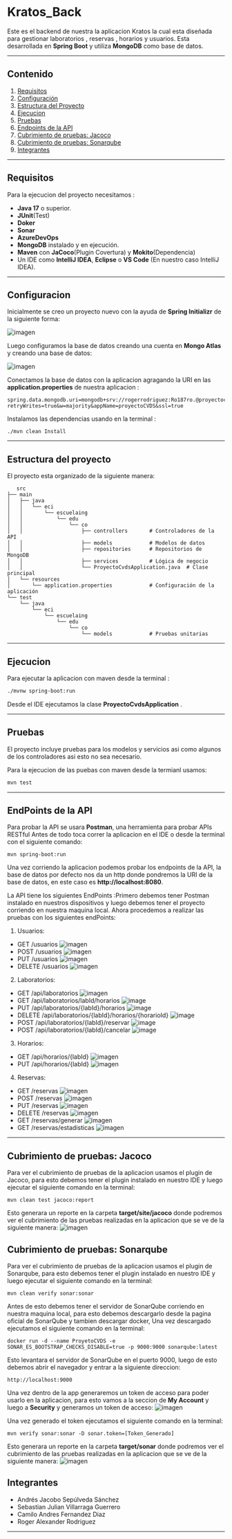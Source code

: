 # Kratos_Back
Este es el backend de nuestra la aplicacion Kratos la cual esta diseñada para gestionar laboratorios , reservas , horarios y usuarios.
Esta desarrollada en **Spring Boot** y utiliza **MongoDB** como base de datos.

---

## **Contenido**
1. [Requisitos](#requisitos)
2. [Configuración](#configuración)
4. [Estructura del Proyecto](#estructura-del-proyecto)
5. [Ejecucion](#ejecucion)
6. [Pruebas](#pruebas)
7. [Endpoints de la API](#endpoints-de-la-api)
8. [Cubrimiento de pruebas: Jacoco](#cubrimiento-de-pruebas-jacoco)
9. [Cubrimiento de pruebas: Sonarqube](#cubrimiento-de-pruebas-sonarqube)
10. [Integrantes](#integrantes)
---
## **Requisitos**

Para la ejecucion del proyecto necesitamos :

- **Java 17** o superior.
- **JUnit**(Test)
- **Doker** 
- **Sonar**
- **AzureDevOps**
- **MongoDB** instalado y en ejecución.
- **Maven** con **JaCoco**(Plugin Covertura) y **Mokito**(Dependencia)
- Un IDE como **IntelliJ IDEA**, **Eclipse** o **VS Code** (En nuestro caso IntelliJ IDEA).
---
## **Configuracion**

Inicialmente se creo un proyecto nuevo con la ayuda de **Spring Initializr** de la siguiente forma:

![imagen](https://github.com/CamiloFdez/Kratos_Back/blob/00457606c63bdb7529390a6f99fc6033661faaad/assets/SpringInitializr.png )

Luego configuramos la base de datos creando una cuenta en **Mongo Atlas** y creando una base de datos:

![imagen](https://github.com/CamiloFdez/Kratos_Back/blob/00457606c63bdb7529390a6f99fc6033661faaad/assets/MongoAtlas.png)

Conectamos la base de datos con la aplicacion agragando la URI en las **application.properties** de nuestra aplicacion :

```Spring
spring.data.mongodb.uri=mongodb+srv://rogerrodriguez:Ro187ro.@proyectocvds.g9f0x.mongodb.net/sample_mflix?retryWrites=true&w=majority&appName=proyectoCVDS&ssl=true
```
Instalamos las dependencias usando en la terminal  :

```text
./mvn clean Install
```

---

## **Estructura del proyecto**

El proyecto esta organizado de la siguiente manera:

```text
   src
├── main
│   ├── java
│   │   └── eci
│   │       └── escuelaing
│   │           └── edu
│   │               └── co
│   │                   ├── controllers       # Controladores de la API
│   │                   ├── models            # Modelos de datos
│   │                   ├── repositories      # Repositorios de MongoDB
│   │                   ├── services          # Lógica de negocio
│   │                   └── ProyectoCvdsApplication.java  # Clase principal
│   └── resources
│       └── application.properties            # Configuración de la aplicación
└── test
    └── java
        └── eci
            └── escuelaing
                └── edu
                    └── co
                        └── models            # Pruebas unitarias
```
---
## **Ejecucion**

Para ejecutar la aplicacion con maven desde la terminal :
```txt
./mvnw spring-boot:run

```
Desde el IDE ejecutamos la clase **ProyectoCvdsApplication** .

---

## **Pruebas**
El proyecto incluye pruebas para los modelos y servicios asi como algunos de los controladores asi esto no sea necesario.

Para la ejecucion de las puebas con maven desde la termianl usamos:

```cmd
mvn test 
```

---

## **EndPoints de la API**

Para probar la API se usara **Postman**, una herramienta para probar APIs RESTful
Antes de todo toca correr la aplicacion en el IDE o desde la terminal con el siguiente comando:

```
mvn spring-boot:run
```
Una vez corriendo la aplicacion podemos probar los endpoints de la API, la base de datos por defecto nos da un http donde pondremos la URI de la base de datos, en este caso es **http://localhost:8080**.

La API tiene los siguientes EndPoints :Primero debemos tener Postman instalado en nuestros dispositivos y luego debemos tener el proyecto corriendo en nuestra maquina local.
Ahora procedemos a realizar las pruebas con los siguientes endPoints:

1. Usuarios:
- GET /usuarios
![imagen](https://github.com/CamiloFdez/Kratos_Back/blob/main/assets/Usuariosget.png)
- POST /usuarios
![imagen](https://github.com/CamiloFdez/Kratos_Back/blob/main/assets/Usuariospost.png)
- PUT /usuarios
![imagen](https://github.com/CamiloFdez/Kratos_Back/blob/main/assets/Usuariosput.png)
- DELETE /usuarios
![imagen](https://github.com/CamiloFdez/Kratos_Back/blob/main/assets/Usuariosdelete.png)

2. Laboratorios:
- GET /api/laboratorios
![imagen](https://github.com/CamiloFdez/Kratos_Back/blob/main/assets/Labsget.png)
- GET /api/laboratorios/labId/horarios
![image](https://github.com/user-attachments/assets/833fc885-27e4-465c-9209-d583d4007cf0)
- PUT /api/laboratorios/{labId}/horarios
![image](https://github.com/user-attachments/assets/d6a040c2-6fbc-4cc6-82c3-dc89da52d8ec)
- DELETE /api/laboratorios/{labId}/horarios/{horarioId}
![image](https://github.com/user-attachments/assets/5d824afb-0095-4529-a6e4-87bd0534db9d)
- POST /api/laboratorios/{labId}/reservar
![image](https://github.com/user-attachments/assets/c5b36bc6-49f9-482e-b6a0-1e94ef5d12b8)
- POST /api/laboratorios/{labId}/cancelar
![image](https://github.com/user-attachments/assets/9ab46a82-bc29-4fee-8dbc-9a21f8430482)


3. Horarios:
- GET /api/horarios/{labId}
![imagen](https://github.com/CamiloFdez/Kratos_Back/blob/main/assets/Horariosget.png)
- PUT /api/horarios/{labId}
![imagen](https://github.com/CamiloFdez/Kratos_Back/blob/main/assets/Horariosput.png)

4. Reservas:
- GET /reservas 
![imagen](https://github.com/CamiloFdez/Kratos_Back/blob/main/assets/Reservaget.png)
- POST /reservas
![imagen](https://github.com/CamiloFdez/Kratos_Back/blob/main/assets/Reservapost.png)
- PUT /reservas
![imagen](https://github.com/CamiloFdez/Kratos_Back/blob/main/assets/Reservaput.png)
- DELETE /reservas
![imagen](https://github.com/CamiloFdez/Kratos_Back/blob/main/assets/Reservadelete.png)
- GET /reservas/generar
![imagen](https://github.com/CamiloFdez/Kratos_Back/blob/main/assets/Reservagenerar.png)
- GET /reservas/estadisticas
![imagen](https://github.com/CamiloFdez/Kratos_Back/blob/main/assets/Reservaestadistica.png)
---

## **Cubrimiento de pruebas: Jacoco**
Para ver el cubrimiento de pruebas de la aplicacion usamos el plugin de Jacoco, para esto debemos tener el plugin instalado en nuestro IDE y luego ejecutar el siguiente comando en la terminal:

```
mvn clean test jacoco:report
```
Esto generara un reporte en la carpeta **target/site/jacoco** donde podremos ver el cubrimiento de las pruebas realizadas en la aplicacion que se ve de la siguiente manera:
![imagen](https://github.com/CamiloFdez/Kratos_Back/blob/main/assets/Jacoco.png)

## **Cubrimiento de pruebas: Sonarqube**
Para ver el cubrimiento de pruebas de la aplicacion usamos el plugin de Sonarqube, para esto debemos tener el plugin instalado en nuestro IDE y luego ejecutar el siguiente comando en la terminal:

```
mvn clean verify sonar:sonar
```
Antes de esto debemos tener el servidor de SonarQube corriendo en nuestra maquina local, para esto debemos descargarlo desde la pagina oficial de SonarQube y tambien descargar docker, Una vez descargado ejecutamos el siguiente comando en la terminal:

```
docker run -d --name ProyetoCVDS -e SONAR_ES_BOOTSTRAP_CHECKS_DISABLE=true -p 9000:9000 sonarqube:latest
```

Esto levantara el servidor de SonarQube en el puerto 9000, luego de esto debemos abrir el navegador y entrar a la siguiente direccion:

```
http://localhost:9000
```

Una vez dentro de la app generaremos un token de acceso para poder usarlo en la aplicacion, para esto vamos a la seccion de **My Account** y luego a **Security** y generamos un token de acceso:
![imagen](https://github.com/CamiloFdez/Kratos_Back/blob/main/assets/Sonar2.png)

Una vez generado el token ejecutamos el siguiente comando en la terminal:

```
mvn verify sonar:sonar -D sonar.token=[Token_Generado]
```

Esto generara un reporte en la carpeta **target/sonar** donde podremos ver el cubrimiento de las pruebas realizadas en la aplicacion que se ve de la siguiente manera:
![imagen](https://github.com/CamiloFdez/Kratos_Back/blob/main/assets/Sonar1.png)

## **Integrantes**

- Andrés Jacobo Sepúlveda Sánchez
- Sebastian Julian Villarraga Guerrero
- Camilo Andres Fernandez Diaz
- Roger Alexander Rodriguez
---
